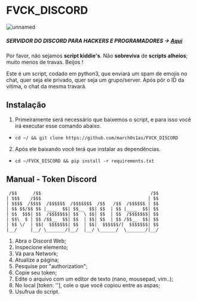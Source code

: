# FVCK_DISCORD
![unnamed](https://i.imgur.com/jUa9KRY.png)

##### SERVIDOR DO DISCORD PARA HACKERS E PROGRAMADORES -> [**Aqui**](https://discord.gg/v5d3PZ9)

Por favor, não sejamos **script kiddie's**. Não **sobreviva** de **scripts alheios**; muito menos de travas. Beijos ! 

Este é um script, codado em python3, que enviará um spam de emojis no chat, quer seja ele privado, quer seja um grupo/server.
Após pôr o ID da vítima, o chat da mesma travará.

## Instalação
1. Primeiramente será necessário que baixemos o script, e para isso você irá executar esse comando abaixo.
- `cd ~/ && git clone https://github.com/march0s1as/FVCK_DISCORD`

2. Após ele baixando você terá que instalar as dependências.
- `cd ~/FVCK_DISCORD && pip install -r requirements.txt`

## Manual - Token Discord

```
 /$$      /$$                                         /$$
| $$$    /$$$                                        | $$
| $$$$  /$$$$  /$$$$$$  /$$$$$$$  /$$   /$$  /$$$$$$ | $$
| $$ $$/$$ $$ |____  $$| $$__  $$| $$  | $$ |____  $$| $$
| $$  $$$| $$  /$$$$$$$| $$  \ $$| $$  | $$  /$$$$$$$| $$
| $$\  $ | $$ /$$__  $$| $$  | $$| $$  | $$ /$$__  $$| $$
| $$ \/  | $$|  $$$$$$$| $$  | $$|  $$$$$$/|  $$$$$$$| $$
|__/     |__/ \_______/|__/  |__/ \______/  \_______/|__/ 
```

1. Abra o Discord Web;
2. Inspecione elemento;
3. Vá para Network;
4. Atualize a página;
5. Pesquise por "authorization";
6. Copie seu token;
7. Edite o arquivo com um editor de texto (nano, mousepad, vim..);
8. No local [token: ''], cole o que você copiou entre as aspas;
9. Usufrua do script.